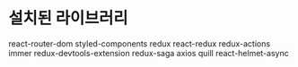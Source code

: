 # 설치된 라이브러리

react-router-dom
styled-components
redux
react-redux
redux-actions
immer
redux-devtools-extension
redux-saga
axios
quill
react-helmet-async